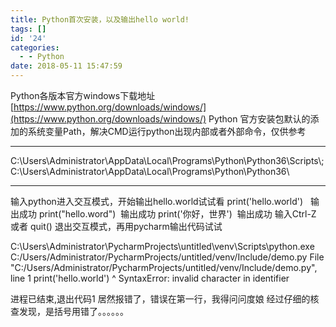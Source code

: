 ```yaml
---
title: Python首次安装，以及输出hello world!
tags: []
id: '24'
categories:
  - - Python
date: 2018-05-11 15:47:59
---
```


Python各版本官方windows下载地址 [https://www.python.org/downloads/windows/](https://www.python.org/downloads/windows/) Python 官方安装包默认的添加的系统变量Path，解决CMD运行python出现内部或者外部命令，仅供参考

* * *

C:\\Users\\Administrator\\AppData\\Local\\Programs\\Python\\Python36\\Scripts\\;C:\\Users\\Administrator\\AppData\\Local\\Programs\\Python\\Python36\\

* * *

输入python进入交互模式，开始输出hello.world试试看 print('hello.world')   输出成功 print("hello.word")  输出成功 print('你好，世界')  输出成功 输入Ctrl-Z 或者 quit() 退出交互模式，再用pycharm输出代码试试

C:\\Users\\Administrator\\PycharmProjects\\untitled\\venv\\Scripts\\python.exe C:/Users/Administrator/PycharmProjects/untitled/venv/Include/demo.py File "C:/Users/Administrator/PycharmProjects/untitled/venv/Include/demo.py", line 1 print('hello.world') ^ SyntaxError: invalid character in identifier

进程已结束,退出代码1 居然报错了，错误在第一行，我得问问度娘 经过仔细的核查发现，是括号用错了。。。。。。